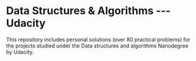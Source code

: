 # Data Structures & Algorithms --- Udacity
This repository includes personal solutions (over 80 practical problems) for the projects studied under the Data structures and algorithms Nanodegree by Udacity.
